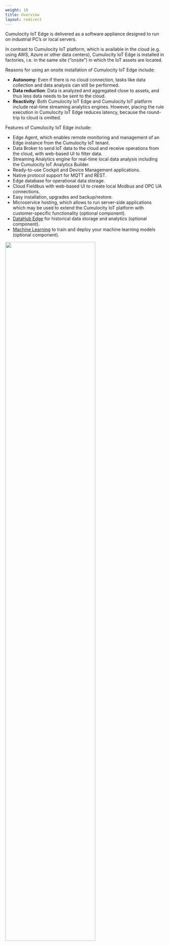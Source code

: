 ```yaml
---
weight: 10
title: Overview
layout: redirect
---
```


Cumulocity IoT Edge is delivered as a software appliance designed to run on industrial PC’s or local servers.

In contrast to Cumulocity IoT platform, which is available in the cloud (e.g. using AWS, Azure or other data centers), Cumulocity IoT Edge is installed in factories, i.e. in the same site (“onsite”) in which the IoT assets are located.    

Reasons for using an onsite installation of Cumulocity IoT Edge include:

* **Autonomy**: Even if there is no cloud connection, tasks like data collection and data analysis can still be performed.
* **Data reduction**: Data is analyzed and aggregated close to assets, and thus less data needs to be sent to the cloud.
* **Reactivity**: Both Cumulocity IoT Edge and Cumulocity IoT platform include real-time streaming analytics engines. However, placing the rule execution in Cumulocity IoT Edge reduces latency, because the round-trip to cloud is omitted. 

Features of Cumulocity IoT Edge include:

* Edge Agent, which enables remote monitoring and management of an Edge instance from the Cumulocity IoT tenant.
* Data Broker to send IoT data to the cloud and receive operations from the cloud, with web-based UI to filter data.
* Streaming Analytics engine for real-time local data analysis including the Cumulocity IoT Analytics Builder.
* Ready-to-use Cockpit and Device Management applications.
* Native protocol support for MQTT and REST.
* Edge database for operational data storage.
* Cloud Fieldbus with web-based UI to create local Modbus and OPC UA connections.
* Easy installation, upgrades and backup/restore.
* Microservice hosting, which allows to run server-side applications which may be used to extend the Cumulocity IoT platform with customer-specific functionality (optional component).
* [DataHub Edge](/datahub/running-datahub-on-the-edge/) for historical data storage and analytics (optional component).
* [Machine Learning](/machine-learning/introduction/) to train and deploy your machine learning models (optional component).


<img src="/images/edge/cumulocity-edge-overview.png" name="Cumulocity Edge overview" style="width:75%;"/>